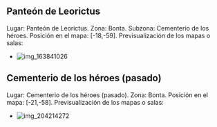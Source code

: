 ## Panteón de Leorictus
Lugar: Panteón de Leorictus.
Zona: Bonta.
Subzona: Cementerio de los héroes.
Posición en el mapa: [-18,-59].
Previsualización de los mapas o salas:
- ![img_163841026](https://media.discordapp.net/attachments/1115311447145193482/1115333516654297229/163841026.jpg)

## Cementerio de los héroes (pasado)
Lugar: Cementerio de los héroes (pasado).
Zona: Bonta.
Posición en el mapa: [-21,-58].
Previsualización de los mapas o salas:
- ![img_204214272](https://media.discordapp.net/attachments/1115311447145193482/1115347232519102484/204214272.jpg)